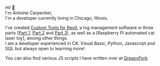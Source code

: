 Hi! 👋  
I'm Antoine Carpentier,  
I'm a developer currently living in Chicago, Illinois.

I've created [Custom Tools for Revit](https://github.com/antoine-carpentier/AC-Revit-Toolbox), a log management software in three parts ([Part 1](https://github.com/antoine-carpentier/Optimus-NewForma-Procore-Log), [Part 2](https://github.com/antoine-carpentier/AWS-Optimus-I) and [Part 3](https://github.com/antoine-carpentier/AWS-Optimus-I)), as well as a [Raspberry Pi automated cat laser toy], among other things.  
I am a developer experienced in C#, Visual Basic, Python, Javascript and SQL but always open to learning more!

You can also find various JS scripts I have written over at [GreasyFork](https://greasyfork.org/en/users/754006-antoine-carpentier).
